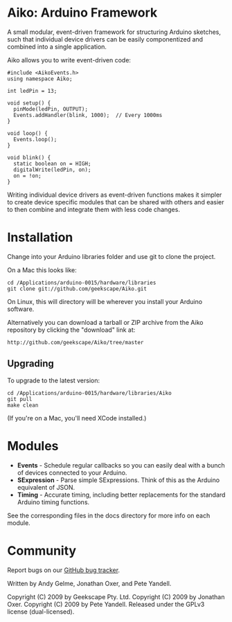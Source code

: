 Aiko: Arduino Framework
=======================

A small modular, event-driven framework for structuring Arduino
sketches, such that individual device drivers can be easily
componentized and combined into a single application.

Aiko allows you to write event-driven code:

    #include <AikoEvents.h>
    using namespace Aiko;

    int ledPin = 13;

    void setup() {
      pinMode(ledPin, OUTPUT);
      Events.addHandler(blink, 1000);  // Every 1000ms
    }

    void loop() {
      Events.loop();
    }

    void blink() {
      static boolean on = HIGH;
      digitalWrite(ledPin, on);
      on = !on;
    }

Writing individual device drivers as event-driven functions makes it
simpler to create device specific modules that can be shared with others
and easier to then combine and integrate them with less code changes.


Installation
============

Change into your Arduino libraries folder and use git to clone the project.

On a Mac this looks like:

    cd /Applications/arduino-0015/hardware/libraries
    git clone git://github.com/geekscape/Aiko.git

On Linux, this will directory will be wherever you install your Arduino
software.

Alternatively you can download a tarball or ZIP archive from the Aiko
repository by clicking the "download" link at:

    http://github.com/geekscape/Aiko/tree/master

Upgrading
---------

To upgrade to the latest version:

    cd /Applications/arduino-0015/hardware/libraries/Aiko
    git pull
    make clean

(If you're on a Mac, you'll need XCode installed.)


Modules
=======

- **Events** - Schedule regular callbacks so you can easily deal with
  a bunch of devices connected to your Arduino.
- **SExpression** - Parse simple SExpressions. Think of this as the
  Arduino equivalent of JSON.
- **Timing** - Accurate timing, including better replacements for the
  standard Arduino timing functions.

See the corresponding files in the docs directory for more info on each module.


Community
=========

Report bugs on our [GitHub bug tracker](http://github.com/geekscape/Aiko/issues).

Written by Andy Gelme, Jonathan Oxer, and Pete Yandell.

Copyright (C) 2009 by Geekscape Pty. Ltd.
Copyright (C) 2009 by Jonathan Oxer.
Copyright (C) 2009 by Pete Yandell.
Released under the GPLv3 license (dual-licensed).
